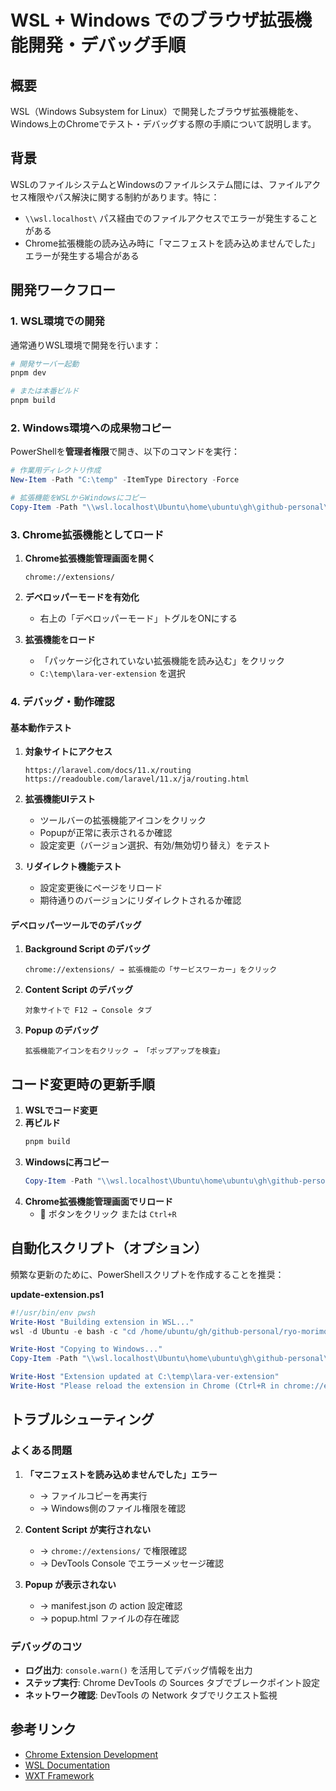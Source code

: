# WSL + Windows でのブラウザ拡張機能開発・デバッグ手順

## 概要

WSL（Windows Subsystem for Linux）で開発したブラウザ拡張機能を、Windows上のChromeでテスト・デバッグする際の手順について説明します。

## 背景

WSLのファイルシステムとWindowsのファイルシステム間には、ファイルアクセス権限やパス解決に関する制約があります。特に：

- `\\wsl.localhost\` パス経由でのファイルアクセスでエラーが発生することがある
- Chrome拡張機能の読み込み時に「マニフェストを読み込めませんでした」エラーが発生する場合がある

## 開発ワークフロー

### 1. WSL環境での開発

通常通りWSL環境で開発を行います：

```bash
# 開発サーバー起動
pnpm dev

# または本番ビルド
pnpm build
```

### 2. Windows環境への成果物コピー

PowerShellを**管理者権限**で開き、以下のコマンドを実行：

```powershell
# 作業用ディレクトリ作成
New-Item -Path "C:\temp" -ItemType Directory -Force

# 拡張機能をWSLからWindowsにコピー
Copy-Item -Path "\\wsl.localhost\Ubuntu\home\ubuntu\gh\github-personal\ryo-morimoto\lara-ver\.output\chrome-mv3" -Destination "C:\temp\lara-ver-extension" -Recurse -Force
```

### 3. Chrome拡張機能としてロード

1. **Chrome拡張機能管理画面を開く**
   ```
   chrome://extensions/
   ```

2. **デベロッパーモードを有効化**
   - 右上の「デベロッパーモード」トグルをONにする

3. **拡張機能をロード**
   - 「パッケージ化されていない拡張機能を読み込む」をクリック
   - `C:\temp\lara-ver-extension` を選択

### 4. デバッグ・動作確認

#### 基本動作テスト
1. **対象サイトにアクセス**
   ```
   https://laravel.com/docs/11.x/routing
   https://readouble.com/laravel/11.x/ja/routing.html
   ```

2. **拡張機能UIテスト**
   - ツールバーの拡張機能アイコンをクリック
   - Popupが正常に表示されるか確認
   - 設定変更（バージョン選択、有効/無効切り替え）をテスト

3. **リダイレクト機能テスト**
   - 設定変更後にページをリロード
   - 期待通りのバージョンにリダイレクトされるか確認

#### デベロッパーツールでのデバッグ

1. **Background Script のデバッグ**
   ```
   chrome://extensions/ → 拡張機能の「サービスワーカー」をクリック
   ```

2. **Content Script のデバッグ**
   ```
   対象サイトで F12 → Console タブ
   ```

3. **Popup のデバッグ**
   ```
   拡張機能アイコンを右クリック → 「ポップアップを検査」
   ```

## コード変更時の更新手順

1. **WSLでコード変更**
2. **再ビルド**
   ```bash
   pnpm build
   ```
3. **Windowsに再コピー**
   ```powershell
   Copy-Item -Path "\\wsl.localhost\Ubuntu\home\ubuntu\gh\github-personal\ryo-morimoto\lara-ver\.output\chrome-mv3" -Destination "C:\temp\lara-ver-extension" -Recurse -Force
   ```
4. **Chrome拡張機能管理画面でリロード**
   - 🔄 ボタンをクリック または `Ctrl+R`

## 自動化スクリプト（オプション）

頻繁な更新のために、PowerShellスクリプトを作成することを推奨：

**update-extension.ps1**
```powershell
#!/usr/bin/env pwsh
Write-Host "Building extension in WSL..."
wsl -d Ubuntu -e bash -c "cd /home/ubuntu/gh/github-personal/ryo-morimoto/lara-ver && pnpm build"

Write-Host "Copying to Windows..."
Copy-Item -Path "\\wsl.localhost\Ubuntu\home\ubuntu\gh\github-personal\ryo-morimoto\lara-ver\.output\chrome-mv3" -Destination "C:\temp\lara-ver-extension" -Recurse -Force

Write-Host "Extension updated at C:\temp\lara-ver-extension"
Write-Host "Please reload the extension in Chrome (Ctrl+R in chrome://extensions/)"
```

## トラブルシューティング

### よくある問題

1. **「マニフェストを読み込めませんでした」エラー**
   - → ファイルコピーを再実行
   - → Windows側のファイル権限を確認

2. **Content Script が実行されない**
   - → `chrome://extensions/` で権限確認
   - → DevTools Console でエラーメッセージ確認

3. **Popup が表示されない**
   - → manifest.json の action 設定確認
   - → popup.html ファイルの存在確認

### デバッグのコツ

- **ログ出力**: `console.warn()` を活用してデバッグ情報を出力
- **ステップ実行**: Chrome DevTools の Sources タブでブレークポイント設定
- **ネットワーク確認**: DevTools の Network タブでリクエスト監視

## 参考リンク

- [Chrome Extension Development](https://developer.chrome.com/docs/extensions/mv3/)
- [WSL Documentation](https://docs.microsoft.com/en-us/windows/wsl/)
- [WXT Framework](https://wxt.dev/)
